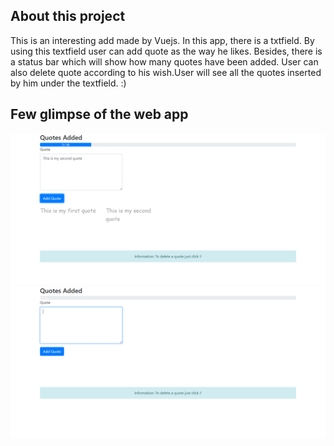 ## About this project


This is an interesting add made by Vuejs. In this app, there is a txtfield. By using this textfield user can add quote as the way he likes. Besides, there is a status bar which will show how many quotes have been added. User can also delete quote according to his wish.User will see all the quotes inserted by him under the textfield. :)


## Few glimpse of the web app

<img src ="quoteapp_pics/FireShot Capture 023 - Quote APP - localhost.png">

<img src ="quoteapp_pics/FireShot Capture 026 - Quote APP - localhost.png">
